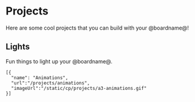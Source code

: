 # Projects

Here are some cool projects that you can build with your @boardname@!

## Lights

Fun things to light up your @boardname@.

```codecard
[{
  "name": "Animations",
  "url":"/projects/animations",
  "imageUrl":"/static/cp/projects/a3-animations.gif"
}]
```

